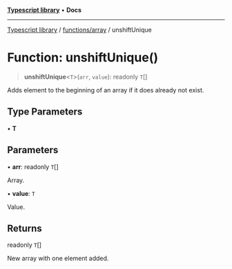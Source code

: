 [**Typescript library**](../../../index.md) • **Docs**

***

[Typescript library](../../../modules.md) / [functions/array](../index.md) / unshiftUnique

# Function: unshiftUnique()

> **unshiftUnique**\<`T`\>(`arr`, `value`): readonly `T`[]

Adds element to the beginning of an array if it does already not exist.

## Type Parameters

• **T**

## Parameters

• **arr**: readonly `T`[]

Array.

• **value**: `T`

Value.

## Returns

readonly `T`[]

New array with one element added.
